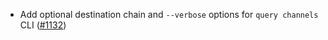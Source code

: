 - Add optional destination chain and `--verbose` options for `query channels` CLI ([#1132])

[#1132]: https://github.com/informalsystems/ibc-rs/issues/1132

